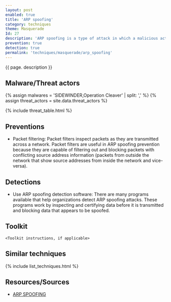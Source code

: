 ```yaml
---
layout: post
enabled: true
title: 'ARP spoofing'
category: techniques
theme: Masquerade
Id: 27
description: 'ARP spoofing is a type of attack in which a malicious actor sends falsified ARP (Address Resolution Protocol) messages over a local area network. This results in the linking of an attacker’s MAC address with the IP address of a legitimate computer or server on the network. Once the attacker’s MAC address is connected to an authentic IP address, the attacker will begin receiving any data that is intended for that IP address. ARP spoofing can enable malicious parties to intercept, modify or even stop data in-transit. ARP spoofing attacks can only occur on local area networks that utilize the Address Resolution Protocol.'
prevention: true
detection: true
permalink: 'techniques/masquerade/arp_spoofing'
---
```

{{ page. description }}

## Malware/Threat actors

{% assign malwares = 'SIDEWINDER,Operation Cleaver' | split: ',' %}
{% assign threat_actors = site.data.threat_actors %}

{% include threat_table.html %}

## Preventions

* Packet filtering: Packet filters inspect packets as they are transmitted across a network. Packet filters are useful in ARP spoofing prevention because they are capable of filtering out and blocking packets with conflicting source address information (packets from outside the network that show source addresses from inside the network and vice-versa).

## Detections

* Use ARP spoofing detection software: There are many programs available that help organizations detect ARP spoofing attacks. These programs work by inspecting and certifying data before it is transmitted and blocking data that appears to be spoofed.

## Toolkit

`<Toolkit instructions, if applicable>`

## Similar techniques

{% include list_techniques.html %}


## Resources/Sources

* [ARP SPOOFING](https://www.veracode.com/security/arp-spoofing)
